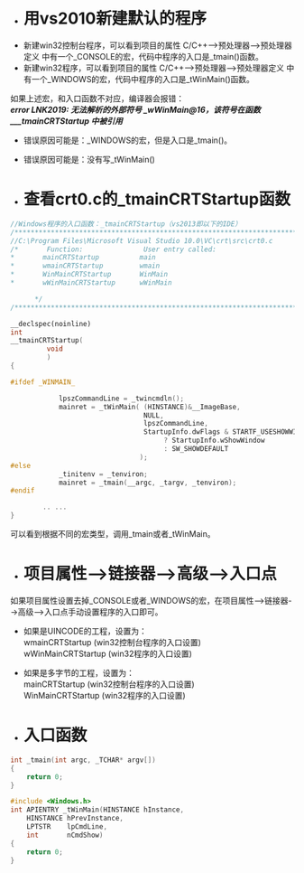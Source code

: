 - # 用vs2010新建默认的程序
- 新建win32控制台程序，可以看到项目的属性 C/C++-->预处理器-->预处理器定义 中有一个_CONSOLE的宏，代码中程序的入口是_tmain()函数。  
- 新建win32程序，可以看到项目的属性 C/C++-->预处理器-->预处理器定义 中有一个_WINDOWS的宏，代码中程序的入口是_tWinMain()函数。  

如果上述宏，和入口函数不对应，编译器会报错：    
***error LNK2019: 无法解析的外部符号 _wWinMain@16，该符号在函数 ___tmainCRTStartup 中被引用***    
- 错误原因可能是：_WINDOWS的宏，但是入口是_tmain()。   
- 错误原因可能是：没有写_tWinMain()  

- # 查看crt0.c的_tmainCRTStartup函数
```c++
//Windows程序的入口函数：_tmainCRTStartup（vs2013即以下的IDE）
/************************************************************************/
//C:\Program Files\Microsoft Visual Studio 10.0\VC\crt\src\crt0.c
/*       Function:               User entry called:
*       mainCRTStartup          main
*       wmainCRTStartup         wmain
*       WinMainCRTStartup       WinMain
*       wWinMainCRTStartup      wWinMain                                                               

      */
/************************************************************************/

__declspec(noinline)
int
__tmainCRTStartup(
         void
         )
{

#ifdef _WINMAIN_

            lpszCommandLine = _twincmdln();
            mainret = _tWinMain( (HINSTANCE)&__ImageBase,
                                 NULL,
                                 lpszCommandLine,
                                 StartupInfo.dwFlags & STARTF_USESHOWWINDOW
                                      ? StartupInfo.wShowWindow
                                      : SW_SHOWDEFAULT
                                );
#else
            _tinitenv = _tenviron;
            mainret = _tmain(__argc, _targv, _tenviron);
#endif 

        .. ...
}
```
可以看到根据不同的宏类型，调用_tmain或者_tWinMain。

- # 项目属性-->链接器-->高级-->入口点   
如果项目属性设置去掉_CONSOLE或者_WINDOWS的宏，在项目属性-->链接器-->高级-->入口点手动设置程序的入口即可。    
- 如果是UINCODE的工程，设置为：		  
       wmainCRTStartup         (win32控制台程序的入口设置)         
       wWinMainCRTStartup      (win32程序的入口设置)         
- 如果是多字节的工程，设置为：		        
       mainCRTStartup         (win32控制台程序的入口设置)          
       WinMainCRTStartup      (win32程序的入口设置)     
       
- # 入口函数
```c++
int _tmain(int argc, _TCHAR* argv[])
{
	return 0;
}
```
```c++
#include <Windows.h>
int APIENTRY _tWinMain(HINSTANCE hInstance,
	HINSTANCE hPrevInstance,
	LPTSTR    lpCmdLine,
	int       nCmdShow)
{
	return 0;
}
```
